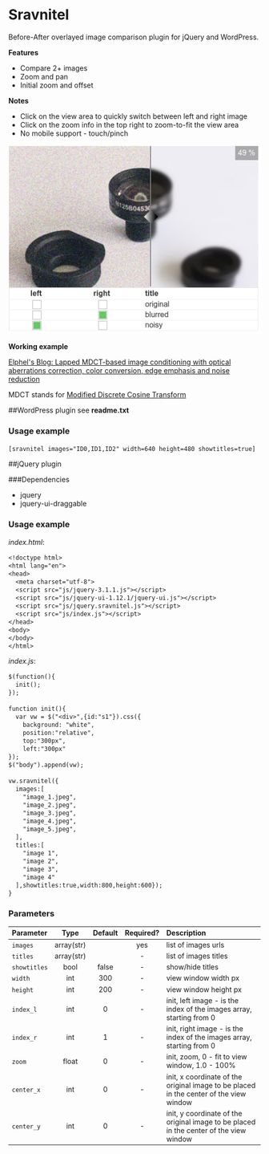 # Sravnitel

Before-After overlayed image comparison plugin for jQuery and WordPress.

**Features**

* Compare 2+ images 
* Zoom and pan
* Initial zoom and offset

**Notes**

* Click on the view area to quickly switch between left and right image
* Click on the zoom info in the top right to zoom-to-fit the view area
* No mobile support - touch/pinch

![sravnitel ui](https://github.com/Elphel/sravnitel/blob/master/screenshot-1.png)

**Working example**

[Elphel's Blog: Lapped MDCT-based image conditioning with optical aberrations correction, color conversion, edge emphasis and noise reduction](http://blog.elphel.com/2017/01/lapped-mdct-based-image-conditioning-with-optical-aberrations-correction-color-conversion-edge-emphasis-and-noise-reduction/ "Elphel's blog")

MDCT stands for [Modified Discrete Cosine Transform](https://en.wikipedia.org/wiki/Modified_discrete_cosine_transform)

##WordPress plugin
see **readme.txt**

### Usage example
`[sravnitel images="ID0,ID1,ID2" width=640 height=480 showtitles=true]`

##jQuery plugin

###Dependencies
* jquery
* jquery-ui-draggable

### Usage example

*index.html*:

    <!doctype html>
    <html lang="en">
    <head>
      <meta charset="utf-8">
      <script src="js/jquery-3.1.1.js"></script>
      <script src="js/jquery-ui-1.12.1/jquery-ui.js"></script>
      <script src="js/jquery.sravnitel.js"></script>
      <script src="js/index.js"></script>
    </head>
    <body>
    </body>
    </html>

*index.js*:

    $(function(){
      init();
    });

    function init(){
      var vw = $("<div>",{id:"s1"}).css({
        background: "white",
        position:"relative",
        top:"300px",
        left:"300px"
    });
    $("body").append(vw);
  
    vw.sravnitel({
      images:[
        "image_1.jpeg",
        "image_2.jpeg",
        "image_3.jpeg",
        "image_4.jpeg",
        "image_5.jpeg",
      ],
      titles:[
        "image 1",
        "image 2",
        "image 3",
        "image 4"
      ],showtitles:true,width:800,height:600}); 
    }

### Parameters

| Parameter    | Type  | Default | Required? | Description
| :----------- | :---: | :-----: | :-------: | :----
| `images`     | array(str)   |         | yes       | list of images urls
| `titles`     | array(str)   |         | -       | list of images titles
| `showtitles` | bool  |  false  | -         | show/hide titles
| `width`      | int   |  300    | -         | view window width px
| `height`     | int   |  200    | -         | view window height px
| `index_l`    | int   |  0      | -         | init, left image - is the index of the images array, starting from 0
| `index_r`    | int   |  1      | -         | init, right image - is the index of the images array, starting from 0
| `zoom`       | float |  0      | -         | init, zoom, 0 - fit to view window, 1.0 - 100%
| `center_x`   | int   |  0      | -         | init, x coordinate of the original image to be placed in the center of the view window 
| `center_y`   | int   |  0      | -         | init, y coordinate of the original image to be placed in the center of the view window
